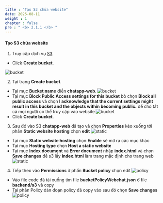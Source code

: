 ```yaml
---
title : "Tạo S3 chứa website"
date: 2025-08-11
weight : 1 
chapter : false
pre : " <b> 2.1.1 </b> "
---
```


#### Tạo S3 chứa website
1. Truy cập dịch vụ [S3](https://console.aws.amazon.com/s3/home)
  + Click **Create bucket**.

![bucket](/images/2.prerequisite/001.png)

2. Tại trang **Create bucket**.
  + Tại mục **Bucket name** điền **chatapp-web**.
  ![bucket](/images/2.prerequisite/002.png)
  + Tại mục **Block Public Access settings for this bucket** bỏ chọn **Block all public access** và chọn **I acknowledge that the current settings might result in this bucket and the objects within becoming public.** để cho tất cả mọi người có thể truy cập vào website
  ![bucket](/images/2.prerequisite/003.png)
  + Click **Create bucket**.

3. Sau đó vào S3 **chatapp-web** đã tạo và chọn **Properties** kéo xuống tới phần **Static website hosting** chọn **edit**
  ![static](/images/2.prerequisite/004.png)
  + Tại mục **Static website hosting** chọn **Enable** sẽ mở ra các mục khác
  + Tại mục **Hosting type** chọn **Host a static website**
  + Tại mục **Index document** và **Error document** nhập **index.html** và chọn **Save changes** để s3 lấy **index.html** làm trang mặc định cho trang web
  ![static](/images/2.prerequisite/005.png)

4. Tiếp theo vào **Permissions** ở phần **Bucket policy** chọn edit
  ![policy](/images/2.prerequisite/006.png)
  + Vào file code đã tải xuống tìm file **bucketPolicyWebchat.json** ở file **backend/s3** và copy
  + Tại phần Policy dán đoạn policy đã copy vào sau đó chọn **Save changes**
  ![policy](/images/2.prerequisite/007.png)
